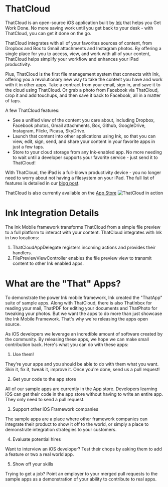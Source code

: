 ThatCloud
=========

ThatCloud is an open-source iOS application built by [Ink](www.inkmobility.com) that helps you Get Work Done. No more saving work until you get back to your desk - with ThatCloud, you can get it done on the go.

ThatCloud integrates with all of your favorites sources of content, from Dropbox and Box to Gmail attachments and Instagram photos. By offering a single place for you to access, view, and work with all of your content, ThatCloud helps simplify your workflow and enhances your iPad productivity. 

Plus, ThatCloud is the first file management system that connects with Ink, offering you a revolutionary new way to take the content you have and work with it in other apps. Take a contract from your email, sign in, and save it to the cloud using ThatCloud. Or grab a photo from Facebook via ThatCloud, crop it and add touchups, and then save it back to Facebook, all in a matter of taps.

A few ThatCloud features:
* See a unified view of the content you care about, including Dropbox, Facebook photos, Gmail attachments, Box, Github, GoogleDrive, Instagram, Flickr, Picasa, SkyDrive.
* Launch that content into other applications using Ink, so that you can view, edit, sign, send, and share your content in your favorite apps in just a few taps.
* Store to your cloud storage from any Ink-enabled app. No more needing to wait until a developer supports your favorite service - just send it to ThatCloud!

With ThatCloud, the iPad is a full-blown productivity device - you no longer need to worry about not having a filesystem on your iPad. The full list of features is detailed in our [blog post](http://blog.inkmobility.com/post/58830177894/introducing-thatcloud-your-portal-to-your-cloud).

ThatCloud is also currently available on the [App Store](https://itunes.apple.com/us/app/thatcloud/id681023311?mt=8)
![ThatCloud in action](https://s3.amazonaws.com/your_own_bucket/Cq4qJEoAQmWLSZXbKedw_awesome)

Ink Integration Details
=======================
The Ink Mobile framework transforms ThatCloud from a simple file preview to a full platform to interact with your content. ThatCloud integrates with Ink in two locations:

  1. ThatCloudAppDelegate registers incoming actions and provides their handlers.
  2. FilePreviewViewController enables the file preview view to transmit content to other Ink enabled apps.

What are the "That" Apps?
=============================

To demonstrate the power Ink mobile framework, Ink created the "ThatApp" suite of sample apps. Along with ThatCloud, there is also ThatInbox for reading your mail, ThatPDF for editing your documents and ThatPhoto for tweaking your photos. But we want the apps to do more than just showcase the Ink Mobile Framework. That's why we're releasing the apps open source. 

As iOS developers we leverage an incredible amount of software created by the community. By releasing these apps, we hope we can make small contribution back. Here's what you can do with these apps:
  1. Use them!
  
  They're your apps and you should be able to do with them what you want. Skin it, fix it, tweak it, improve it. Once you're done, send us a pull request!  

  2. Get your code to the app store 

  All of our sample apps are currently in the App store. Developers learning iOS can get their code in the app store   without having to write an entire app. They only need to send a pull request.

  3. Support other iOS Framework companies
  
  The sample apps are a place where other framework companies can integrate their product to show it off to the world, or simply a place to demonstrate integration strategies to your customers.

  4. Evaluate potential hires
  
  Want to interview an iOS developer? Test their chops by asking them to add a feature or two a real world app.

  5. Show off your skills
  
  Trying to get a job? Point an employer to your merged pull requests to the sample apps as a demonstration of your ability to contribute to real apps.
